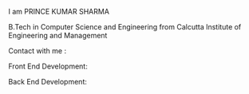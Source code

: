 I am PRINCE KUMAR SHARMA

B.Tech in Computer Science and Engineering from Calcutta Institute of Engineering and Management

Contact with me :


Front End Development:


Back End Development:



